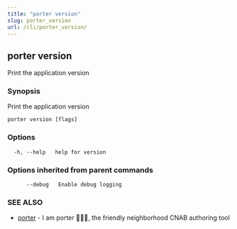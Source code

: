 ```yaml
---
title: "porter version"
slug: porter_version
url: /cli/porter_version/
---
```

## porter version

Print the application version

### Synopsis

Print the application version

```
porter version [flags]
```

### Options

```
  -h, --help   help for version
```

### Options inherited from parent commands

```
      --debug   Enable debug logging
```

### SEE ALSO

* [porter](/cli/porter/)	 - I am porter 👩🏽‍✈️, the friendly neighborhood CNAB authoring tool


